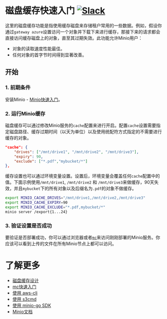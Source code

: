 # 磁盘缓存快速入门 [![Slack](https://slack.min.io/slack?type=svg)](https://slack.min.io)

这里的磁盘缓存功能是指使用缓存磁盘来存储租户常用的一些数据。例如，假设你通过`gateway azure`设置访问一个对象并下载下来进行缓存，那接下来的请求都会直接访问缓存磁盘上的对象，直至其过期失效。此功能允许Minio用户：
- 对象的读取速度性能最佳。
- 任何对象的首字节时间得到显著改善。

## 开始

### 1. 前期条件
安装Minio - [Minio快速入门](https://docs.min.io/docs/minio-quickstart-guide)。

### 2. 运行Minio缓存
磁盘缓存可以通过修改Minio服务的`cache`配置来进行开启。配置`cache`设置需要指定磁盘路径、缓存过期时间（以天为单位）以及使用统配符方式指定的不需要进行缓存的对象。

```json
"cache": {
	"drives": ["/mnt/drive1", "/mnt/drive2", "/mnt/drive3"],
	"expiry": 90,
	"exclude": ["*.pdf","mybucket/*"]
},
```

缓存设置也可以通过环境变量设置。设置后，环境变量会覆盖任何`cache`配置中的值。下面示例使用`/mnt/drive1`, `/mnt/drive2` 和 `/mnt/drive3`来做缓存，90天失效，并且`mybucket`下的所有对象以及后缀名为`.pdf`的对象不做缓存。

```bash
export MINIO_CACHE_DRIVES="/mnt/drive1,/mnt/drive2,/mnt/drive3"
export MINIO_CACHE_EXPIRY=90
export MINIO_CACHE_EXCLUDE="*.pdf,mybucket/*"
minio server /export{1...24}
```

### 3. 验证设置是否成功
要验证是否部署成功，你可以通过浏览器或者[`mc`](https://docs.min.io/docs/minio-client-quickstart-guide)来访问刚刚部署的Minio服务。你应该可以看到上传的文件在所有Minio节点上都可以访问。

# 了解更多
- [磁盘缓存设计](https://github.com/RTradeLtd/s3x/blob/master/docs/disk-caching/DESIGN.md)
- [mc快速入门](https://docs.min.io/docs/minio-client-quickstart-guide)
- [使用 aws-cli](https://docs.min.io/docs/aws-cli-with-minio)
- [使用 s3cmd](https://docs.min.io/docs/s3cmd-with-minio)
- [使用 minio-go SDK](https://docs.min.io/docs/golang-client-quickstart-guide)
- [Minio文档](https://docs.min.io)
